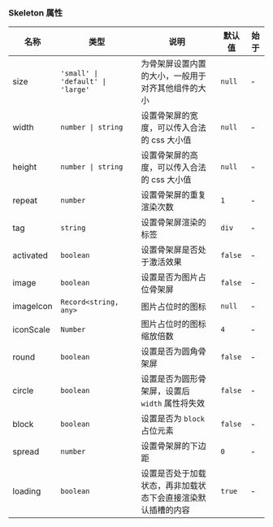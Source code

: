 ### Skeleton 属性

| 名称      | 类型                              | 说明                                                         | 默认值  | 始于 |
| --------- | --------------------------------- | ------------------------------------------------------------ | ------- | ---- |
| size      | `'small' \| 'default' \| 'large'` | 为骨架屏设置内置的大小，一般用于对齐其他组件的大小           | `null`  | -    |
| width     | `number \| string`                | 设置骨架屏的宽度，可以传入合法的 css 大小值                  | `null`  | -    |
| height    | `number \| string`                | 设置骨架屏的高度，可以传入合法的 css 大小值                  | `null`  | -    |
| repeat    | `number`                          | 设置骨架屏的重复渲染次数                                     | `1`     | -    |
| tag       | `string`                          | 设置骨架屏渲染的标签                                         | `div`   | -    |
| activated | `boolean`                         | 设置骨架屏是否处于激活效果                                   | `false` | -    |
| image     | `boolean`                         | 设置是否为图片占位骨架屏                                     | `false` | -    |
| imageIcon | `Record<string, any>`             | 图片占位时的图标                                             | `null`  | -    |
| iconScale | `Number`                          | 图片占位时的图标缩放倍数                                     | `4`     | -    |
| round     | `boolean`                         | 设置是否为圆角骨架屏                                         | `false` | -    |
| circle    | `boolean`                         | 设置是否为圆形骨架屏，设置后 `width` 属性将失效              | `false` | -    |
| block     | `boolean`                         | 设置是否为 `block` 占位元素                                  | `false` | -    |
| spread    | `number`                          | 设置骨架屏的下边距                                           | `0`     | -    |
| loading   | `boolean`                         | 设置是否处于加载状态，再非加载状态下会直接渲染默认插槽的内容 | `true`  | -    |
